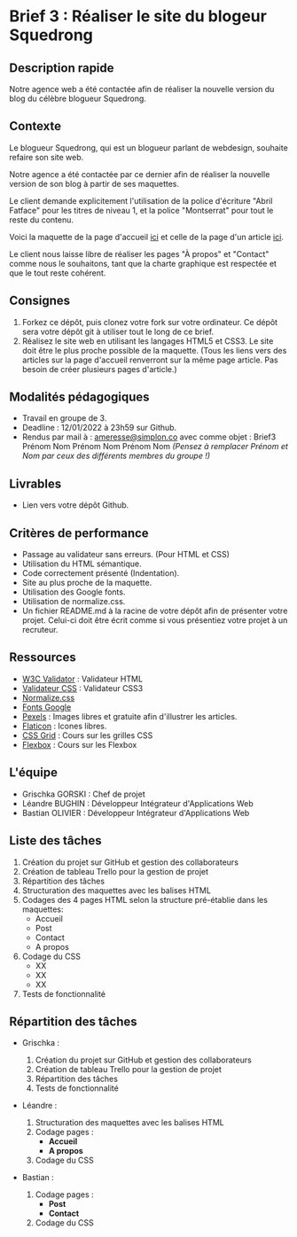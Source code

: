# Brief 3 : Réaliser le site du blogeur Squedrong

## Description rapide

Notre agence web a été contactée afin de réaliser la nouvelle version du blog du célèbre blogueur Squedrong.

## Contexte

Le blogueur Squedrong, qui est un blogueur parlant de webdesign, souhaite refaire son site web.

Notre agence a été contactée par ce dernier afin de réaliser la nouvelle version de son blog à partir de ses maquettes.

Le client demande explicitement l'utilisation de la police d'écriture "Abril Fatface" pour les titres de niveau 1, et la police "Montserrat" pour tout le reste du contenu.

Voici la maquette de la page d'accueil [ici](https://github.com/GrischK/Brief3-Simplon-DevInte-Val-1/blob/main/Ressources/Blog-accueil.pdf) et celle de la page d'un article [ici](https://github.com/GrischK/Brief3-Simplon-DevInte-Val-1/blob/main/Ressources/Blog-post.pdf).

Le client nous laisse libre de réaliser les pages "À propos" et "Contact" comme nous le souhaitons, tant que la charte graphique est respectée et que le tout reste cohérent.

## Consignes

1.  Forkez ce dépôt, puis clonez votre fork sur votre ordinateur. Ce dépôt sera votre dépôt git à utiliser tout le long de ce brief.
2.  Réalisez le site web en utilisant les langages HTML5 et CSS3. Le site doit être le plus proche possible de la maquette. (Tous les liens vers des articles sur la page d'accueil renverront sur la même page article. Pas besoin de créer plusieurs pages d'article.)

## Modalités pédagogiques

-   Travail en groupe de 3.
-   Deadline : 12/01/2022 à 23h59 sur Github.
-   Rendus par mail à : [ameresse@simplon.co](mailto:ameresse@simplon.co) avec comme objet : Brief3 Prénom Nom Prénom Nom Prénom Nom _(Pensez à remplacer Prénom et Nom par ceux des différents membres du groupe !)_

## Livrables

-   Lien vers votre dépôt Github.

## Critères de performance

-   Passage au validateur sans erreurs. (Pour HTML et CSS)
-   Utilisation du HTML sémantique.
-   Code correctement présenté (Indentation).
-   Site au plus proche de la maquette.
-   Utilisation des Google fonts.
-   Utilisation de normalize.css.
-   Un fichier README.md à la racine de votre dépôt afin de présenter votre projet. Celui-ci doit être écrit comme si vous présentiez votre projet à un recruteur.

## Ressources

-   [W3C Validator](https://validator.w3.org/) : Validateur HTML
-   [Validateur CSS](https://jigsaw.w3.org/css-validator/) : Validateur CSS3
-   [Normalize.css](https://github.com/necolas/normalize.css)
-   [Fonts Google](https://fonts.google.com)
-   [Pexels](https://www.pexels.com/fr-fr/) : Images libres et gratuite afin d'illustrer les articles.
-   [Flaticon](https://www.flaticon.com/fr/) : Icones libres.
-   [CSS Grid](https://www.youtube.com/watch?v=2H602-zG62w) : Cours sur les grilles CSS
-   [Flexbox](https://www.youtube.com/watch?v=LNqBKTeeiWo) : Cours sur les Flexbox

## L'équipe
- Grischka GORSKI : Chef de projet
- Léandre BUGHIN : Développeur Intégrateur d'Applications Web
- Bastian OLIVIER : Développeur Intégrateur d'Applications Web

## Liste des tâches 

1. Création du projet sur GitHub et gestion des collaborateurs
2. Création de tableau Trello pour la gestion de projet
3. Répartition des tâches
4. Structuration des maquettes avec les balises HTML
5. Codages des 4 pages HTML selon la structure pré-établie dans les maquettes:
	- Accueil
	- Post
	- Contact
	- A propos
6. Codage du CSS 
	- XX
	- XX
	- XX
7. Tests de fonctionnalité

## Répartition des tâches

- Grischka :
	1. Création du projet sur GitHub et gestion des collaborateurs
	2. Création de tableau Trello pour la gestion de projet
	3. Répartition des tâches
	4. Tests de fonctionnalité
	
- Léandre :
	1. Structuration des maquettes avec les balises HTML
	2. Codage pages :
		- **Accueil**
		- **A propos**
	3. Codage du CSS
	
- Bastian :
	1. Codage pages :
		- **Post**
		- **Contact**
	2. Codage du CSS
	

